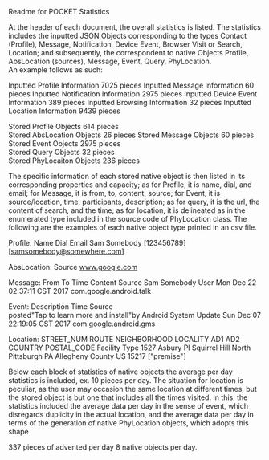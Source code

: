 Readme for POCKET Statistics

At the header of each document, the overall statistics is listed. The statistics includes the inputted JSON Objects corresponding to the types Contact (Profile), Message, Notification, Device Event, Browser Visit or Search, Location; and subsequently, the correspondent to native Objects Profile, AbsLocation (sources), Message, Event, Query, PhyLocation.  
An example follows as such:

Inputted Profile Information 7025 pieces
Inputted Message Information 60 pieces
Inputted Notification Information 2975 pieces
Inputted Device Event Information 389 pieces
Inputted Browsing Information 32 pieces
Inputted Location Information 9439 pieces
				
				
Stored Profile Objects 614 pieces	
Stored AbsLocation Objects 26 pieces
Stored Message Objects 60 pieces	
Stored Event Objects 2975 pieces	
Stored Query Objects 32 pieces	
Stored PhyLocaiton Objects 236 pieces

The specific information of each stored native object is then listed in its corresponding properties and capacity; as for Profile, it is name, dial, and email; for Message, it is from, to, content, source; for Event, it is source/location, time, participants, description; as for query, it is the url, the content of search, and the time; as for location, it is delineated as in the enumerated type included in the source code of PhyLocation class. The following are the examples of each native object type printed in an csv file.

Profile:
Name	Dial	Email
Sam Somebody	[123456789]	[samsomebody@somewhere.com]
		
AbsLocation:
Source
www.google.com 

Message:
From	To	Time	Content	Source
Sam Somebody	User	Mon Dec 22 02:37:11 CST 2017	com.google.android.talk

Event:
Description	Time	Source	
posted"Tap to learn more and install"by Android System Update	Sun Dec 07 22:19:05 CST 2017	com.google.android.gms

Location:
STREET_NUM	ROUTE	NEIGHBORHOOD	LOCALITY	AD1	AD2	COUNTRY	POSTAL_CODE	Facility Type
1527	Asbury Pl	Squirrel Hill North	Pittsburgh	PA	Allegheny County	US	15217	["premise"]

Below each block of statistics of native objects the average per day statistics is included, ex. 10 pieces per day. The situation for location is peculiar, as the user may occasion the same location at different times, but the stored object is but one that includes all the times visited. In this, the statistics included the average data per day in the sense of event, which disregards duplicity in the actual location, and the average data per day in terms of the generation of native PhyLocation objects, which adopts this shape

337 pieces of advented per day
8 native objects per day.	

